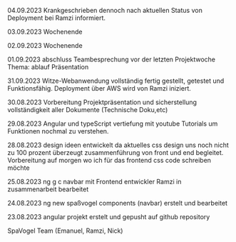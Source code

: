 


04.09.2023 Krankgeschrieben dennoch nach aktuellen Status von Deployment bei Ramzi informiert.


03.09.2023 Wochenende


02.09.2023 Wochenende


01.09.2023 abschluss Teambesprechung vor der letzten Projektwoche Thema: ablauf Präsentation


31.09.2023 Witze-Webanwendung vollständig fertig gestellt, getestet und Funktionsfähig.
Deployment über AWS wird von Ramzi iniziert.


30.08.2023 Vorbereitung Projektpräsentation und sicherstellung vollständigkeit aller Dokumente (Technische Doku,etc)


29.08.2023 Angular und typeScript vertiefung mit youtube Tutorials um Funktionen nochmal zu verstehen.


28.08.2023 design ideen entwickelt da aktuelles css design uns noch nicht zu 100 prozent überzeugt
zusammenführung von front und end begleitet.
Vorbereitung auf morgen wo ich für das frontend css code schreiben möchte


25.08.2023 ng g c navbar mit Frontend entwickler Ramzi in zusammenarbeit bearbeitet 


24.08.2023 ng new spaßvogel components (navbar) erstelt und bearbeitet


23.08.2023 angular projekt erstelt und gepusht auf github repository


SpaVogel Team (Emanuel, Ramzi, Nick)
